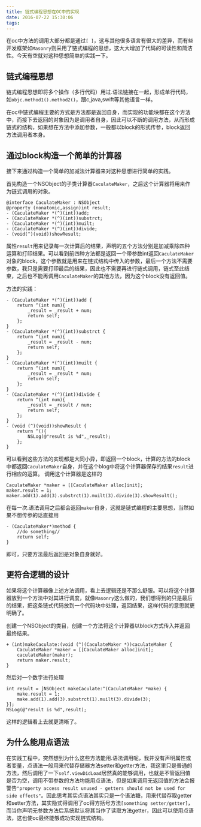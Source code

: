 ```yaml
---
title: 链式编程思想在OC中的实现
date: 2016-07-22 15:30:06
tags:
---
```

在oc中方法的调用大部分都是通过``[ ]``，这与其他很多语言有很大的差异，而有些开发框架如``Masonry``则采用了链式编程的思想，这大大增加了代码的可读性和简洁性。今天有空就对这种思想简单的实践一下。

## 链式编程思想
链式编程思想即将多个操作（多行代码）用过.语法链接在一起，形成单行代码，如``objc.method1().method2()``，跟c,java,swift等其他语言一样。

在oc中链式编程主要的方式是方法都是返回自身，而实现的功能块都在这个方法中，而接下去返回的对象因为是调用者自身，因此可以不断的调用方法，从而形成链式的结构，如果想在方法中添加参数，一般都以block的形式传参，block返回方法调用者本身。

## 通过block构造一个简单的计算器

接下来通过构造一个简单的加减法计算器来对这种思想进行简单的实践。

首先构造一个NSObject的子类计算器``CaculateMaker``，之后这个计算器将用来作为链式调用的对象。

```objc
@interface CaculateMaker : NSObject
@property (nonatomic,assign)int result;
- (CaculateMaker *(^)(int))add;
- (CaculateMaker *(^)(int))substrct;
- (CaculateMaker *(^)(int))muilt;
- (CaculateMaker *(^)(int))divide;
- (void(^)(void))showResult;
```

属性``result``用来记录每一次计算后的结果，声明的五个方法分别是加减乘除四种运算和打印结果。可以看到前四种方法都是返回一个带参数int返回``CaculateMaker``对象的block，这个参数就是用来在链式结构中传入的参数，最后一个方法不需要参数，我只是需要打印最后的结果，因此也不需要再进行链式调用，链式至此结束，之后也不能再调用``CaculateMaker``的其他方法，因为这个block没有返回值。

方法的实践：
```objc
- (CaculateMaker *(^)(int))add {
    return ^(int num){
        _result = _result + num;
        return self;
    };
}
- (CaculateMaker *(^)(int))substrct {
    return ^(int num){
        _result = _result - num;
        return self;
    };
}
- (CaculateMaker *(^)(int))muilt {
    return ^(int num){
        _result = _result * num;
        return self;
    };
}
- (CaculateMaker *(^)(int))divide {
    return ^(int num){
        _result = _result / num;
        return self;
    };
}
- (void (^)(void))showResult {
    return ^(){        
        NSLog(@"result is %d",_result);
    };
}
```
可以看到这些方法的实现都是大同小异，即返回一个block，计算的方法的block中都返回``CaculateMaker``自身，并在这个blog中将这个计算器保存的结果``result``进行相应的运算。
调用这个计算器是这样的
```objc
CaculateMaker *maker = [[CaculateMaker alloc]init];
maker.result = 1;
maker.add(1).add(3).substrct(1).muilt(3).divide(3).showResult();
```
在每一次.语法调用之后都会返回``maker``自身，这就是链式编程的主要思想，当然如果不想传参的话直接用
```objc
- (CaculateMaker*)method {
    //do something//
    return self;
}
```
即可，只要方法最后返回是对象自身就好。

## 更符合逻辑的设计
如果将这个计算器像上述方法调用，看上去逻辑还是不那么舒服。可以将这个计算器放到一个方法中对其进行调度，就像``Masonry``这么做的，我们想得到的只是最后的结果，把这条链式代码放到一个代码块中处理，返回结果，这样代码的意思就更明确了。

创建一个NSObject的类目，创建一个方法将这个计算器以block方式传入并返回最终结果。

```objc
+ (int)makeCaculate:(void (^)(CaculateMaker *))caculateMaker {
    CaculateMaker *maker = [[CaculateMaker alloc]init];
    caculateMaker(maker);
    return maker.result;
}
```
然后对一个数字进行处理
```objc
int result = [NSObject makeCaculate:^(CaculateMaker *make) {
    make.result = 1;
    make.add(1).add(3).substrct(1).muilt(3).divide(3);
}];
NSLog(@"result is %d",result);
```
这样的逻辑看上去就更清晰了。

## 为什么能用点语法
在实践工程中，突然想到为什么这些方法能用.语法调用呢，我并没有声明属性或者变量，点语法一般用来代替存储器方法setter和getter方法，我这里只是普通的方法，然后调用了一下``self.viewDidLoad``居然真的能够调用，也就是不管返回值是否为空，调用不带参数的方法均能用点语法，但是如果调用无返回值的方法会报警告``"property access result unused - getters should not be used for side effects"``。因此思考其实点语法其实只是一个语法糖，用来代替存取getter和setter方法，其实隐式得调用了oc得方括号方法``[something setter/getter]``，而当你声明无参数方法后系统默认将其当作了读取方法getter，因此可以使用点语法，这也使oc最终能够成功实现链式结构。